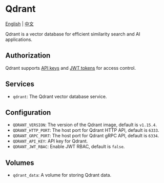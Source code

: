# Qdrant

[English](./README.md) | [中文](./README.zh.md)

Qdrant is a vector database for efficient similarity search and AI applications.

## Authorization

Qdrant supports [API keys](https://qdrant.tech/documentation/guides/security/#read-only-api-key) and [JWT tokens](https://qdrant.tech/documentation/guides/security/#granular-access-control-with-jwt) for access control.

## Services

- `qdrant`: The Qdrant vector database service.

## Configuration

- `QDRANT_VERSION`: The version of the Qdrant image, default is `v1.15.4`.
- `QDRANT_HTTP_PORT`: The host port for Qdrant HTTP API, default is `6333`.
- `QDRANT_GRPC_PORT`: The host port for Qdrant gRPC API, default is `6334`.
- `QDRANT_API_KEY`: API key for Qdrant.
- `QDRANT_JWT_RBAC`: Enable JWT RBAC, default is `false`.

## Volumes

- `qdrant_data`: A volume for storing Qdrant data.
